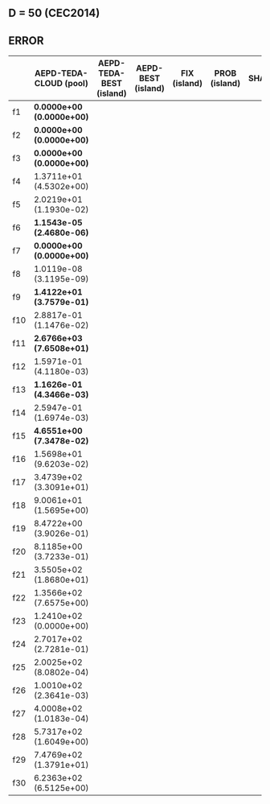 
## D = 50 (CEC2014)

<!-- |     | AEPD-TEDA-CLOUD             | LSHADE (2014)                   | LSHADE-EpSin (2016)           | NPADE (2019)              |
|-----|-----------------------------|---------------------------------|-------------------------------|---------------------------|
| f1  | **0.0000e+00 (0.0000e+00)** | 4.3100e+02 (5.8300e+02)         | 1.6673e-05 (8.4186e-05)       | 2.89e+03 (3.13e+03)       | 
| f2  | **0.0000e+00 (0.0000e+00)** | **0.0000e+00 (0.0000e+00)**     | **0.0000e+00 (0.0000e+00)**   | **0.00e+00 (0.00e+00)**   | 
| f3  | **0.0000e+00 (0.0000e+00)** | **0.0000e+00 (0.0000e+00)**     | **0.0000e+00 (0.0000e+00)**   | **0.00e+00 (0.00e+00)**   | 
| f4  | 1.8354e+01 (2.9528e+01)     | 2.5100e+01 (4.1900e+01          | 5.5906e+01 (4.7552e+01)       | **1.73e+01 (2.51e+01)**   | 
| f5  | 2.0218e+01 (6.1377e-02)     | 2.0255e+01 (4.5920e-02)         | 2.0260e+01 (3.0625e-02)       | **2.01e+01 (5.55e-02)**   |
| f6  | **7.8011e-05 (3.1386e-04)** | 2.6000e-01 (5.2278e-01)         | 1.7911e-04 (1.6705e-04)       | 3.73e+00 (2.11e+00)       | 
| f7  | **0.0000e+00 (0.0000e+00)** | **0.0000e+00 (0.0000e+00)**     | **0.0000e+00 (0.0000e+00)**   | **0.00e+00 (0.00e+00)**   | 
| f8  | 3.9730e-06 (1.5174e-05)     | **0.0000e+00 (0.0000e+00)**     | **0.0000e+00 (0.0000e+00)**   | **0.00e+00 (0.00e+00)**   | 
| f9  | **1.6646e+01 (4.2319e+00)** | 2.6400e+01 (3.3300e+00)         | 3.0212e+01 (5.3749e+00)       | 4.76e+01 (1.16e+01)       | 
| f10 | 5.5800e-01 (3.9828e-01)     | 2.7100e-01 (1.8900e-01)         | 4.9861e-02 (2.7260e-02)       | **2.83e-02 (1.60e-02)**   | 
| f11 | **3.0038e+03 (4.6805e+02)** | 3.7800e+03 (3.2700e+02)         | 3.0260e+03 (3.1360e+02)       | 3.29e+03 (7.19e+02        | 
| f12 | 1.7820e-01 (2.4624e-02)     | 3.1400e-01 (3.3200e-02)         | 2.1034e-01 (3.2005e-02)       | **1.44e-01 (4.34e-02)**   | 
| f13 | **1.3638e-01 (2.0722e-02)** | 2.3500e-01 (2.8300e-02)         | 2.0613e-01 (2.7022e-02)       | 1.54e-01 (2.11e-02)       | 
| f14 | 2.7397e-01 (1.5054e-02)     | 2.8400e-01 (1.7600e-02)         | **1.9094e-01 (2.2794e-02)**   | 1.98e-01 (3.01e-02)       | 
| f15 | **5.0406e+00 (4.6324e-01)** | 6.0400e+00 (5.7800e-01)         | 5.5699e+00 (4.9977e-01)       | 5.39e+00 (8.44e-01)       | -->


## ERROR

|     | AEPD-TEDA-CLOUD (pool)      | AEPD-TEDA-BEST (island)         | AEPD-BEST (island)            | FIX (island)              | PROB (island)              | SHADE                      |
|-----|-----------------------------|---------------------------------|-------------------------------|---------------------------|----------------------------|----------------------------|
| f1  | **0.0000e+00 (0.0000e+00)** | |||||
| f2  | **0.0000e+00 (0.0000e+00)** | |||||
| f3  | **0.0000e+00 (0.0000e+00)** | |||||
| f4  | 1.3711e+01 (4.5302e+00)     | |||||
| f5  | 2.0219e+01 (1.1930e-02)     | |||||
| f6  | **1.1543e-05 (2.4680e-06)** | |||||
| f7  | **0.0000e+00 (0.0000e+00)** | |||||
| f8  | 1.0119e-08 (3.1195e-09)     | |||||
| f9  | **1.4122e+01 (3.7579e-01)** | |||||
| f10 | 2.8817e-01 (1.1476e-02)     | |||||
| f11 | **2.6766e+03 (7.6508e+01)** | |||||
| f12 | 1.5971e-01 (4.1180e-03)     | |||||
| f13 | **1.1626e-01 (4.3466e-03)** | |||||
| f14 | 2.5947e-01 (1.6974e-03)     | |||||
| f15 | **4.6551e+00 (7.3478e-02)** | |||||
| f16 | 1.5698e+01 (9.6203e-02)     | |||||
| f17 | 3.4739e+02 (3.3091e+01)     | |||||
| f18 | 9.0061e+01 (1.5695e+00)     | |||||
| f19 | 8.4722e+00 (3.9026e-01)     | |||||
| f20 | 8.1185e+00 (3.7233e-01)     | |||||
| f21 | 3.5505e+02 (1.8680e+01)     | |||||
| f22 | 1.3566e+02 (7.6575e+00)     | |||||
| f23 | 1.2410e+02 (0.0000e+00)     | |||||
| f24 | 2.7017e+02 (2.7281e-01)     | |||||
| f25 | 2.0025e+02 (8.0802e-04)     | |||||
| f26 | 1.0010e+02 (2.3641e-03)     | |||||
| f27 | 4.0008e+02 (1.0183e-04)     | |||||
| f28 | 5.7317e+02 (1.6049e+00)     | |||||
| f29 | 7.4769e+02 (1.3791e+01)     | |||||
| f30 | 6.2363e+02 (6.5125e+00)     | |||||
